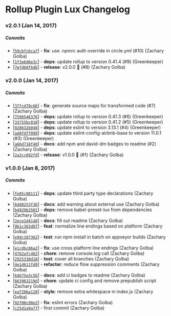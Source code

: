 # Rollup Plugin Lux Changelog

### v2.0.1 (Jan 14, 2017)

##### Commits

*   [[`59cbfcbca7`](https://github.com/postlight/rollup-plugin-lux/commit/59cbfcbca7)] - **fix**: use .npmrc auth override in circle.yml (#10) (Zachary Golba) 
*   [[`1f3e6d6e3c`](https://github.com/postlight/rollup-plugin-lux/commit/1f3e6d6e3c)] - **deps**: update rollup to version 0.41.4 (#9) (Greenkeeper) 
*   [[`7efd68f6db`](https://github.com/postlight/rollup-plugin-lux/commit/7efd68f6db)] - **release**: v2.0.0 🎉 (#8) (Zachary Golba) 

### v2.0.0 (Jan 14, 2017)

##### Commits

*   [[`37fcd70c66`](https://github.com/postlight/rollup-plugin-lux/commit/37fcd70c66)] - **fix**: generate source maps for transformed code (#7) (Zachary Golba)
*   [[`7596546376`](https://github.com/postlight/rollup-plugin-lux/commit/7596546376)] - **deps**: update rollup to version 0.41.3 (#6) (Greenkeeper)
*   [[`33755bc010`](https://github.com/postlight/rollup-plugin-lux/commit/33755bc010)] - **deps**: update rollup to version 0.41.2 (#5) (Greenkeeper)
*   [[`028632b048`](https://github.com/postlight/rollup-plugin-lux/commit/028632b048)] - **deps**: update eslint to version 3.13.1 (#4) (Greenkeeper)
*   [[`a40fdff099`](https://github.com/postlight/rollup-plugin-lux/commit/a40fdff099)] - **deps**: update eslint-config-airbnb-base to version 11.0.1 (#3) (Greenkeeper)
*   [[`a66d718f40`](https://github.com/postlight/rollup-plugin-lux/commit/a66d718f40)] - **docs**: add npm and david-dm badges to readme (#2) (Zachary Golba)
*   [[`2a2cc692fd`](https://github.com/postlight/rollup-plugin-lux/commit/2a2cc692fd)] - **release**: v1.0.0 🎉 (#1) (Zachary Golba)

### v1.0.0 (Jan 8, 2017)

##### Commits

*   [[`fe05c88111`](https://github.com/postlight/rollup-plugin-lux/commit/fe05c88111)] - **deps**: update third party type declarations (Zachary Golba)
*   [[`6dd8253f36`](https://github.com/postlight/rollup-plugin-lux/commit/6dd8253f36)] - **docs**: add warning about external use (Zachary Golba)
*   [[`b4929b2581`](https://github.com/postlight/rollup-plugin-lux/commit/b4929b2581)] - **deps**: remove babel-preset-lux from dependencies (Zachary Golba)
*   [[`2ece1d4148`](https://github.com/postlight/rollup-plugin-lux/commit/2ece1d4148)] - **docs**: fill out readme (Zachary Golba)
*   [[`9b1c363d87`](https://github.com/postlight/rollup-plugin-lux/commit/9b1c363d87)] - **feat**: normalize line endings based on platform (Zachary Golba)
*   [[`e9dc107362`](https://github.com/postlight/rollup-plugin-lux/commit/e9dc107362)] - **test**: run npm install in batch on appveyor builds (Zachary Golba)
*   [[`e1cdbc86a2`](https://github.com/postlight/rollup-plugin-lux/commit/e1cdbc86a2)] - **fix**: use cross platform line endings (Zachary Golba)
*   [[`4762afc462`](https://github.com/postlight/rollup-plugin-lux/commit/4762afc462)] - **chore**: remove console.log call (Zachary Golba)
*   [[`2925330d18`](https://github.com/postlight/rollup-plugin-lux/commit/2925330d18)] - **test**: cover all branches (Zachary Golba)
*   [[`4e1d611fd9`](https://github.com/postlight/rollup-plugin-lux/commit/4e1d611fd9)] - **refactor**: reduce flow suppression comments (Zachary Golba)
*   [[`64b75e3c5b`](https://github.com/postlight/rollup-plugin-lux/commit/64b75e3c5b)] - **docs**: add ci badges to readme (Zachary Golba)
*   [[`663963219d`](https://github.com/postlight/rollup-plugin-lux/commit/663963219d)] - **chore**: update ci config and remove prepublish script (Zachary Golba)
*   [[`eaf20ba128`](https://github.com/postlight/rollup-plugin-lux/commit/eaf20ba128)] - **style**: remove extra whitespace in index.js (Zachary Golba)
*   [[`92f00c98e2`](https://github.com/postlight/rollup-plugin-lux/commit/92f00c98e2)] - **fix**: eslint errors (Zachary Golba)
*   [[`c25d1a9a77`](https://github.com/postlight/rollup-plugin-lux/commit/c25d1a9a77)] - first commit (Zachary Golba)
